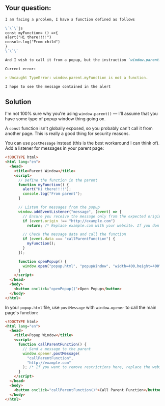 ## Your question:

```md
I am facing a problem, I have a function defined as follows

\`\`\`js
const myFunction= () =>{
alert("Hi there!!!!")
console.log("From child")
}
\`\`\`

And I wish to call it from a popup, but the instruction `window.parent.myFunction()` does not work; does anyone know how to call the function in the parent?

Current error:

> Uncaught TypeError: window.parent.myFunction is not a function.

I hope to see the message contained in the alert
```

## Solution

I'm not 100% sure why you're using `window.parent()` — I'll assume that you have some type of popup window thing going on.

A `const` function isn't globally exposed, so you probably can't call it from another page. This is really a good thing for security reasons.

You can use `postMessage` instead (this is the best workaround I can think of). Add a listener for messages in your parent page:

```html
<!DOCTYPE html>
<html lang="en">
  <head>
    <title>Parent Window</title>
    <script>
      // Define the function in the parent
      function myFunction() {
        alert("Hi there!!!!");
        console.log("From parent");
      }

      // Listen for messages from the popup
      window.addEventListener("message", (event) => {
        // Ensure you receive the message only from the expected origin
        if (event.origin !== "http://example.com")
          return; /* Replace example.com with your website. If you don't want any restrictions, remove this line */

        // Check the message data and call the function
        if (event.data === "callParentFunction") {
          myFunction();
        }
      });

      function openPopup() {
        window.open("popup.html", "popupWindow", "width=400,height=400");
      }
    </script>
  </head>
  <body>
    <button onclick="openPopup()">Open Popup</button>
  </body>
</html>
```

In your `popup.html` file, use `postMessage` with `window.opener` to call the main page's function:

```html
<!DOCTYPE html>
<html lang="en">
  <head>
    <title>Popup Window</title>
    <script>
      function callParentFunction() {
        // Send a message to the parent
        window.opener.postMessage(
          "callParentFunction",
          "http://example.com"
        ); /* If you want to remove restrictions here, replace the website link with an asterisk (*) */
      }
    </script>
  </head>
  <body>
    <button onclick="callParentFunction()">Call Parent Function</button>
  </body>
</html>
```
